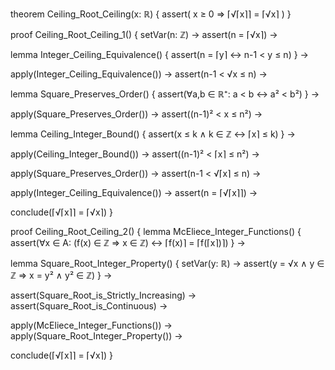 theorem Ceiling_Root_Ceiling(x: ℝ) {
  assert(
    x ≥ 0 ⇒ ⌈√⌈x⌉⌉ = ⌈√x⌉
  )
}

proof Ceiling_Root_Ceiling_1() {
  setVar(n: ℤ) →
  assert(n = ⌈√x⌉) →
  
  lemma Integer_Ceiling_Equivalence() {
    assert(n = ⌈y⌉ ↔ n-1 < y ≤ n)
  } →
  
  apply(Integer_Ceiling_Equivalence()) →
  assert(n-1 < √x ≤ n) →
  
  lemma Square_Preserves_Order() {
    assert(∀a,b ∈ ℝ⁺: a < b ↔ a² < b²)
  } →
  
  apply(Square_Preserves_Order()) →
  assert((n-1)² < x ≤ n²) →
  
  lemma Ceiling_Integer_Bound() {
    assert(x ≤ k ∧ k ∈ ℤ ↔ ⌈x⌉ ≤ k)
  } →
  
  apply(Ceiling_Integer_Bound()) →
  assert((n-1)² < ⌈x⌉ ≤ n²) →
  
  apply(Square_Preserves_Order()) →
  assert(n-1 < √⌈x⌉ ≤ n) →
  
  apply(Integer_Ceiling_Equivalence()) →
  assert(n = ⌈√⌈x⌉⌉) →
  
  conclude(⌈√⌈x⌉⌉ = ⌈√x⌉)
}

proof Ceiling_Root_Ceiling_2() {
  lemma McEliece_Integer_Functions() {
    assert(∀x ∈ A: (f(x) ∈ ℤ ⇒ x ∈ ℤ) ↔ ⌈f(x)⌉ = ⌈f(⌈x⌉)⌉)
  } →
  
  lemma Square_Root_Integer_Property() {
    setVar(y: ℝ) →
    assert(y = √x ∧ y ∈ ℤ ⇒ x = y² ∧ y² ∈ ℤ)
  } →
  
  assert(Square_Root_is_Strictly_Increasing) →
  assert(Square_Root_is_Continuous) →
  
  apply(McEliece_Integer_Functions()) →
  apply(Square_Root_Integer_Property()) →
  
  conclude(⌈√⌈x⌉⌉ = ⌈√x⌉)
}